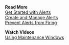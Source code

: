 **Read More**<br/>
[Get Started with Alerts](https://docs.wavefront.com/alerts.html)<br/>
[Create and Manage Alerts](https://docs.wavefront.com/alerts_manage.html)<br/>
[Prevent Alerts from Firing](https://docs.wavefront.com/maintenance_windows_managing.html)

**Watch Videos**<br/>
[Using Maintenance Windows](https://bcove.video/3m7AM4x)
